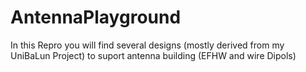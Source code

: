 # AntennaPlayground

In this Repro you will find several designs (mostly derived from my UniBaLun Project) to suport antenna building (EFHW and wire Dipols)
